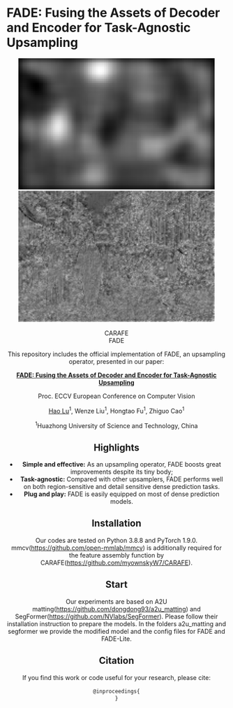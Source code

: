 # FADE: Fusing the Assets of Decoder and Encoder for Task-Agnostic Upsampling

<p align="center"><img src="carafe.gif" width="450" title="CARAFE"/><img src="fade.gif" width="450" title="FADE"/></p>
<p align="center"><figcaption align="center">CARAFE</figcaption><figcaption align="center">FADE<figcaption></p>


This repository includes the official implementation of FADE, an upsampling operator, presented in our paper:

**[FADE: Fusing the Assets of Decoder and Encoder for Task-Agnostic Upsampling](https://arxiv.org/abs/)**

Proc. ECCV European Conference on Computer Vision

[Hao Lu](https://sites.google.com/site/poppinace/)<sup>1</sup>, Wenze Liu<sup>1</sup>, Hongtao Fu<sup>1</sup>, Zhiguo Cao<sup>1</sup>

<sup>1</sup>Huazhong University of Science and Technology, China

## Highlights
- **Simple and effective:** As an upsampling operator, FADE boosts great improvements despite its tiny body;
- **Task-agnostic:** Compared with other upsamplers, FADE performs well on both region-sensitive and detail sensitive dense prediction tasks.
- **Plug and play:** FADE is easily equipped on most of dense prediction models.

## Installation
Our codes are tested on Python 3.8.8 and PyTorch 1.9.0. mmcv(https://github.com/open-mmlab/mmcv) is additionally required for the feature assembly function by CARAFE(https://github.com/myownskyW7/CARAFE).

## Start
Our experiments are based on A2U matting(https://github.com/dongdong93/a2u_matting) and SegFormer(https://github.com/NVlabs/SegFormer). Please follow their installation instruction to prepare the models. In the folders a2u_matting and segformer we provide the modified model and the config files for FADE and FADE-Lite.

## Citation
If you find this work or code useful for your research, please cite:
```
@inproceedings{
}
